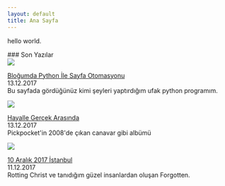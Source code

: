 ```yaml
---
layout: default
title: Ana Sayfa
---
```

<p class="date">hello world.</p>
### Son Yazılar

<div class="lasts">
<div class="lastone">
<a href="cs/python-ile-sayfa-otomasyonu"><img src="https://i.ytimg.com/vi/vISRn5qFrkM/maxresdefault.jpg"></a>
<p>
<a href="cs/python-ile-sayfa-otomasyonu">Bloğumda Python İle Sayfa Otomasyonu</a>
<br>13.12.2017<br>Bu sayfada gördüğünüz kimi şeyleri yaptırdığım ufak python programım.</p>
</div>
<div class="lastone">
<a href="blog/hayalle-gercek-arasinda"><img src="https://s.mxmcdn.net/images-storage/albums/4/6/3/8/0/2/28208364_800_800.jpg"></a>
<p>
<a href="blog/hayalle-gercek-arasinda">Hayalle Gerçek Arasında</a>
<br>13.12.2017<br>Pickpocket'in 2008'de çıkan canavar gibi albümü</p>
</div>
<div class="lastone">
<a href="blog/10-aralik-2017-istanbul"><img src="https://img00.deviantart.net/03d5/i/2013/312/1/4/rotting_christ_by_haste_malaise-d6tgazj.jpg"></a>
<p>
<a href="blog/10-aralik-2017-istanbul">10 Aralık 2017 İstanbul</a>
<br>11.12.2017<br>Rotting Christ ve tanıdığım güzel insanlardan oluşan Forgotten.</p>
</div>
</div>